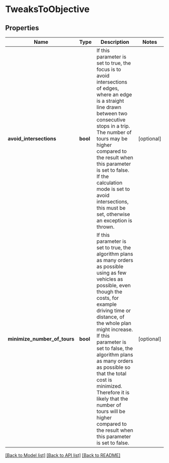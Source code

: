 # TweaksToObjective

## Properties
Name | Type | Description | Notes
------------ | ------------- | ------------- | -------------
**avoid_intersections** | **bool** | If this parameter is set to true, the focus is to avoid intersections of edges, where an edge is a straight line drawn between two consecutive stops in a trip. The number of tours may be higher compared to the result when this parameter is set to false. If the calculation mode is set to avoid intersections, this must be set, otherwise an exception is thrown. | [optional] 
**minimize_number_of_tours** | **bool** | If this parameter is set to true, the algorithm plans as many orders as possible using as few vehicles as possible, even though the costs, for example driving time or distance, of the whole plan might increase. If this parameter is set to false, the algorithm plans as many orders as possible so that the total cost is minimized. Therefore it is likely that the number of tours will be higher compared to the result when this parameter is set to false. | [optional] 

[[Back to Model list]](../../README.md#documentation-for-models) [[Back to API list]](../../README.md#documentation-for-api-endpoints) [[Back to README]](../../README.md)

